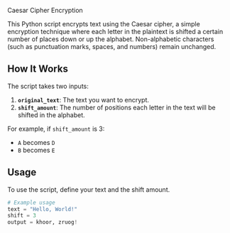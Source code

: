 Caesar Cipher Encryption

This Python script encrypts text using the Caesar cipher, a simple encryption technique where each letter in the plaintext is shifted a certain number of places down or up the alphabet. Non-alphabetic characters (such as punctuation marks, spaces, and numbers) remain unchanged.

## How It Works

The script takes two inputs:

1. **`original_text`**: The text you want to encrypt.
2. **`shift_amount`**: The number of positions each letter in the text will be shifted in the alphabet.

For example, if `shift_amount` is 3:
- `A` becomes `D`
- `B` becomes `E`


## Usage

To use the script, define your text and the shift amount.

```python
# Example usage
text = "Hello, World!"
shift = 3
output = khoor, zruog!
